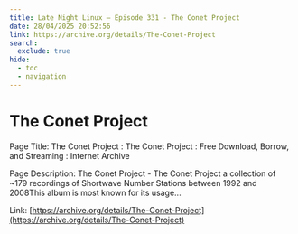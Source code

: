 ```yaml
---
title: Late Night Linux – Episode 331 - The Conet Project
date: 28/04/2025 20:52:56
link: https://archive.org/details/The-Conet-Project
search:
  exclude: true
hide:
  - toc
  - navigation
---
```


# The Conet Project

Page Title: The Conet Project : The Conet Project : Free Download, Borrow, and Streaming : Internet Archive

Page Description: The Conet Project - The Conet Project a collection of ~179 recordings of Shortwave Number Stations between 1992 and 2008This album is most known for its usage... 

Link: [https://archive.org/details/The-Conet-Project](https://archive.org/details/The-Conet-Project)